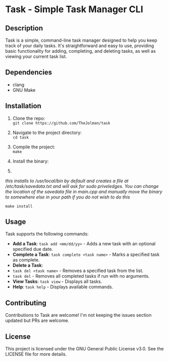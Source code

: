 # Task - Simple Task Manager CLI

## Description

Task is a simple, command-line task manager designed to help you keep track of your daily tasks. It's straightforward and easy to use, providing basic functionality for adding, completing, and deleting tasks, as well as viewing your current task list.

## Dependencies

- clang
- GNU Make

## Installation

1. Clone the repo:  
`git clone https://github.com/TheJolman/task`

2. Navigate to the project directory:  
`cd task`

3. Compile the project:  
`make`

4. Install the binary:
5. 
*this installs to /usr/local/bin by default and creates a file at /etc/task/savedata.txt and will ask for sudo priveledges. You can change the location of the savedata file in main.cpp and manually move the binary to somewhere else in your path if you do not wish to do this*

`make install`

## Usage

Task supports the following commands:

- **Add a Task**: `task add <mm/dd/yy>` - Adds a new task with an optional specified due date.
- **Complete a Task**: `task complete <task name>` - Marks a specified task as complete.
- **Delete a Task**: 
- `task del <task name>` - Removes a specified task from the list.
- `task del` - Removes all completed tasks if run with no arguments.
- **View Tasks**: `task view` - Displays all tasks.
- **Help**: `task help` - Displays available commands.

## Contributing

Contributions to Task are welcome! I'm not keeping the issues section updated but PRs are welcome.

## License

This project is licensed under the GNU General Public License v3.0. See the LICENSE file for more details.

